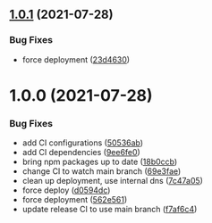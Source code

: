 ## [1.0.1](https://github.com/Greenstand/bulk-pack-processor/compare/v1.0.0...v1.0.1) (2021-07-28)


### Bug Fixes

* force deployment ([23d4630](https://github.com/Greenstand/bulk-pack-processor/commit/23d4630970888bbd5f873c2f059f49d864b7f10a))

# 1.0.0 (2021-07-28)


### Bug Fixes

* add CI configurations ([50536ab](https://github.com/Greenstand/bulk-pack-processor/commit/50536ab3afd84c3c7f096c38d0fc0428587107b1))
* add CI dependencies ([9ee6fe0](https://github.com/Greenstand/bulk-pack-processor/commit/9ee6fe0d704a35ccd9a0d0ecd008efaf9de23892))
* bring npm packages up to date ([18b0ccb](https://github.com/Greenstand/bulk-pack-processor/commit/18b0ccbb120410210b4169c1a313e82482f43428))
* change CI to watch main branch ([69e3fae](https://github.com/Greenstand/bulk-pack-processor/commit/69e3fae5283856c80643a4c88b3e31fc78b0319e))
* clean up deployment, use internal dns ([7c47a05](https://github.com/Greenstand/bulk-pack-processor/commit/7c47a056af0e8e2181f92600e39e691352e7df78))
* force deploy ([d0594dc](https://github.com/Greenstand/bulk-pack-processor/commit/d0594dc081b753a29fd67e700a9985923821c0ab))
* force deployment ([562e561](https://github.com/Greenstand/bulk-pack-processor/commit/562e5617bb485767399dbb2a9b99d4809ba80a90))
* update release CI to use main branch ([f7af6c4](https://github.com/Greenstand/bulk-pack-processor/commit/f7af6c4bf605ee5f0f764919d6b25f5d325c250b))
